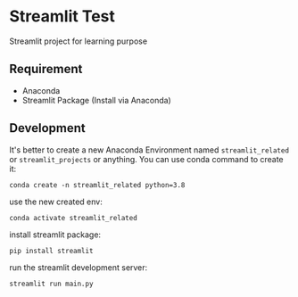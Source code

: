# Streamlit Test

Streamlit project for learning purpose


## Requirement

- Anaconda
- Streamlit Package (Install via Anaconda)

## Development

It's better to create a new Anaconda Environment named `streamlit_related` or `streamlit_projects` or anything. You can use conda command to create it:

```
conda create -n streamlit_related python=3.8
```

use the new created env:

```
conda activate streamlit_related
```

install streamlit package:
```
pip install streamlit
```

run the streamlit development server:
```
streamlit run main.py
```


